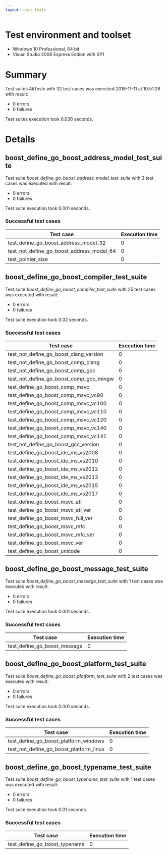 ```yaml
---
layout: unit_tests
---
```


# Test environment and toolset 

* Windows 10 Professional, 64 bit
* Visual Studio 2008 Express Edition with SP1

# Summary

Test suites *AllTests* with 32 test cases was executed 2018-11-11 at 10:51:26 with result:

* 0 errors
* 0 failures

Test suites execution took 0.036 seconds.

# Details

## boost_define_go_boost_address_model_test_suite

Test suite *boost_define_go_boost_address_model_test_suite* with 3 test cases was executed with result:

* 0 errors
* 0 failures

Test suite execution took 0.001 seconds.

### Successful test cases

Test case|Execution time
-|-
test_define_go_boost_address_model_32 | 0
test_not_define_go_boost_address_model_64 | 0
test_pointer_size | 0

## boost_define_go_boost_compiler_test_suite

Test suite *boost_define_go_boost_compiler_test_suite* with 25 test cases was executed with result:

* 0 errors
* 0 failures

Test suite execution took 0.02 seconds.

### Successful test cases

Test case|Execution time
-|-
test_not_define_go_boost_clang_version | 0
test_not_define_go_boost_comp_clang | 0
test_not_define_go_boost_comp_gcc | 0
test_not_define_go_boost_comp_gcc_mingw | 0
test_define_go_boost_comp_msvc | 0
test_define_go_boost_comp_msvc_vc90 | 0
test_define_go_boost_comp_msvc_vc100 | 0
test_define_go_boost_comp_msvc_vc110 | 0
test_define_go_boost_comp_msvc_vc120 | 0
test_define_go_boost_comp_msvc_vc140 | 0
test_define_go_boost_comp_msvc_vc141 | 0
test_not_define_go_boost_gcc_version | 0
test_define_go_boost_ide_ms_vs2008 | 0
test_define_go_boost_ide_ms_vs2010 | 0
test_define_go_boost_ide_ms_vs2012 | 0
test_define_go_boost_ide_ms_vs2013 | 0
test_define_go_boost_ide_ms_vs2015 | 0
test_define_go_boost_ide_ms_vs2017 | 0
test_define_go_boost_msvc_atl | 0
test_define_go_boost_msvc_atl_ver | 0
test_define_go_boost_msvc_full_ver | 0
test_define_go_boost_msvc_mfc | 0
test_define_go_boost_msvc_mfc_ver | 0
test_define_go_boost_msvc_ver | 0
test_define_go_boost_unicode | 0

## boost_define_go_boost_message_test_suite

Test suite *boost_define_go_boost_message_test_suite* with 1 test cases was executed with result:

* 0 errors
* 0 failures

Test suite execution took 0.001 seconds.

### Successful test cases

Test case|Execution time
-|-
test_define_go_boost_message | 0

## boost_define_go_boost_platform_test_suite

Test suite *boost_define_go_boost_platform_test_suite* with 2 test cases was executed with result:

* 0 errors
* 0 failures

Test suite execution took 0.001 seconds.

### Successful test cases

Test case|Execution time
-|-
test_define_go_boost_platform_windows | 0
test_not_define_go_boost_platform_linux | 0

## boost_define_go_boost_typename_test_suite

Test suite *boost_define_go_boost_typename_test_suite* with 1 test cases was executed with result:

* 0 errors
* 0 failures

Test suite execution took 0.01 seconds.

### Successful test cases

Test case|Execution time
-|-
test_define_go_boost_typename | 0
